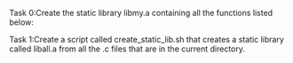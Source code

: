 Task 0:Create the static library libmy.a containing all the functions listed below:

Task 1:Create a script called create_static_lib.sh that creates a static library called liball.a from all the .c files that are in the current directory.

